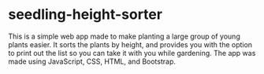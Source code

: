 # seedling-height-sorter
This is a simple web app made to make planting a large group of young plants easier. It sorts the plants by height, and provides you with the option to print out the list so you can take it with you while gardening. The app was made using JavaScript, CSS, HTML, and Bootstrap. 
